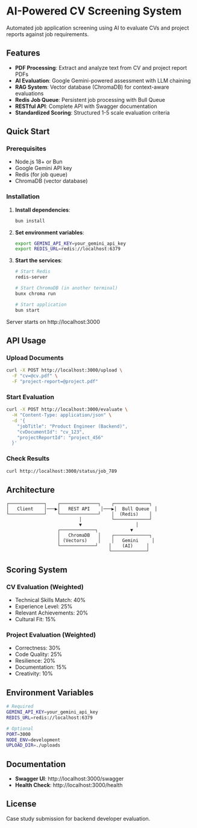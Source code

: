 # AI-Powered CV Screening System

Automated job application screening using AI to evaluate CVs and project reports against job requirements.

## Features

- **PDF Processing**: Extract and analyze text from CV and project report PDFs
- **AI Evaluation**: Google Gemini-powered assessment with LLM chaining
- **RAG System**: Vector database (ChromaDB) for context-aware evaluations
- **Redis Job Queue**: Persistent job processing with Bull Queue
- **RESTful API**: Complete API with Swagger documentation
- **Standardized Scoring**: Structured 1-5 scale evaluation criteria

## Quick Start

### Prerequisites
- Node.js 18+ or Bun
- Google Gemini API key
- Redis (for job queue)
- ChromaDB (vector database)

### Installation

1. **Install dependencies**:
   ```bash
   bun install
   ```

2. **Set environment variables**:
   ```bash
   export GEMINI_API_KEY=your_gemini_api_key
   export REDIS_URL=redis://localhost:6379
   ```

3. **Start the services**:
   ```bash
   # Start Redis
   redis-server

   # Start ChromaDB (in another terminal)
   bunx chroma run

   # Start application
   bun start
   ```

Server starts on http://localhost:3000

## API Usage

### Upload Documents
```bash
curl -X POST http://localhost:3000/upload \
  -F "cv=@cv.pdf" \
  -F "project-report=@project.pdf"
```

### Start Evaluation
```bash
curl -X POST http://localhost:3000/evaluate \
  -H "Content-Type: application/json" \
  -d '{
    "jobTitle": "Product Engineer (Backend)",
    "cvDocumentId": "cv_123",
    "projectReportId": "project_456"
  }'
```

### Check Results
```bash
curl http://localhost:3000/status/job_789
```

## Architecture

```
┌─────────────┐    ┌──────────────┐    ┌─────────────┐
│   Client    │───▶│   REST API    │───▶│  Bull Queue  │
└─────────────┘    └──────────────┘    │  (Redis)    │
                           │           └─────────────┘
                           ▼                    │
                   ┌─────────────┐            ▼
                   │   ChromaDB   │    ┌─────────────┐
                   │ (Vectors)    │    │   Gemini     │
                   └─────────────┘    │    (AI)     │
                                      └─────────────┘
```

## Scoring System

### CV Evaluation (Weighted)
- Technical Skills Match: 40%
- Experience Level: 25%
- Relevant Achievements: 20%
- Cultural Fit: 15%

### Project Evaluation (Weighted)
- Correctness: 30%
- Code Quality: 25%
- Resilience: 20%
- Documentation: 15%
- Creativity: 10%

## Environment Variables

```bash
# Required
GEMINI_API_KEY=your_gemini_api_key
REDIS_URL=redis://localhost:6379

# Optional
PORT=3000
NODE_ENV=development
UPLOAD_DIR=./uploads
```

## Documentation

- **Swagger UI**: http://localhost:3000/swagger
- **Health Check**: http://localhost:3000/health

## License

Case study submission for backend developer evaluation.